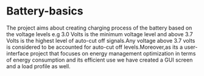 # Battery-basics
The project aims about creating charging process of the battery based on the voltage levels e.g 3.0 Volts is the minimum voltage level and above 3.7 Volts is the highest level of auto-cut off signals.Any voltage above 3.7 volts is considered to be accounted for auto-cut off levels.Moreover,as its a user-interface project that focuses on energy management optimization in terms of energy consumption and its efficient use we have created a GUI screen and a load profile as well.
